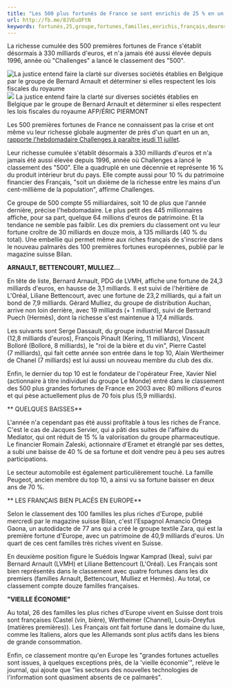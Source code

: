 ```yaml
---
title: "Les 500 plus fortunés de France se sont enrichis de 25 % en un an"
url: http://fb.me/8JVEuOFtN
keywords: fortunés,25,groupe,fortunes,familles,enrichis,français,deuros,france,riches,milliards,fortune,richesse,classement,500
---
```

La richesse cumulée des 500 premières fortunes de France s\'établit désormais à 330 milliards d\'euros, et n\'a jamais été aussi élevée depuis 1996, année où \"Challenges\" a lancé le classement des \"500\".

![La justice entend faire la clarté sur diverses sociétés établies en Belgique par le groupe de Bernard Arnault et déterminer si elles respectent les lois fiscales du royaume](https://img.lemde.fr/2013/07/11/84/0/1024/512/688/0/60/0/ill_3445870_08e1_000_par3038141.jpg) ![](https://img.lemde.fr/2013/07/11/84/0/1024/512/688/0/60/0/ill_3445870_08e1_000_par3038141.jpg) La justice entend faire la clarté sur diverses sociétés établies en Belgique par le groupe de Bernard Arnault et déterminer si elles respectent les lois fiscales du royaume AFP/ÉRIC PIERMONT

Les 500 premières fortunes de France ne connaissent pas la crise et ont même vu leur richesse globale augmenter de près d\'un quart en un an, [rapporte l\'hebdomadaire Challenges à paraître jeudi 11 juillet](http://www.challenges.fr/classement/20130709.CHA1933/classement-niel-free-rejoint-arnault-et-bettencourt-au-top-10-des-plus-grandes-fortunes-de-france.html).

Leur richesse cumulée s\'établit désormais à 330 milliards d\'euros et n\'a jamais été aussi élevée depuis 1996, année où Challenges a lancé le classement des \"500\". Elle a quadruplé en une décennie et représente 16 % du produit intérieur brut du pays. Elle compte aussi pour 10 % du patrimoine financier des Français, \"soit un dixième de la richesse entre les mains d\'un cent-millième de la population\", affirme Challenges.

Ce groupe de 500 compte 55 milliardaires, soit 10 de plus que l\'année dernière, précise l\'hebdomadaire. Le plus petit des 445 millionnaires affiche, pour sa part, quelque 64 millions d\'euros de patrimoine. Et la tendance ne semble pas faiblir. Les dix premiers du classement ont vu leur fortune croître de 30 milliards en douze mois, à 135 milliards (40 % du total). Une embellie qui permet même aux riches français de s\'inscrire dans le nouveau palmarès des 100 premières fortunes européennes, publié par le magazine suisse Bilan.

**ARNAULT, BETTENCOURT, MULLIEZ...**

En tête de liste, Bernard Arnault, PDG de LVMH, affiche une fortune de 24,3 milliards d\'euros, en hausse de 3,1 milliards. Il est suivi de l\'héritière de L\'Oréal, Liliane Bettencourt, avec une fortune de 23,2 milliards, qui a fait un bond de 7,9 milliards. Gérard Mulliez, du groupe de distribution Auchan, arrive non loin derrière, avec 19 milliards (+ 1 milliard), suivi de Bertrand Puech (Hermès), dont la richesse s\'est maintenue à 17,4 milliards.

Les suivants sont Serge Dassault, du groupe industriel Marcel Dassault (12,8 milliards d\'euros), François Pinault (Kering, 11 milliards), Vincent Bolloré (Bolloré, 8 milliards), le \"roi de la bière et du vin\", Pierre Castel (7 milliards), qui fait cette année son entrée dans le top 10, Alain Wertheimer de Chanel (7 milliards) est lui aussi un nouveau membre du club des dix.

Enfin, le dernier du top 10 est le fondateur de l\'opérateur Free, Xavier Niel (actionnaire à titre individuel du groupe Le Monde) entré dans le classement des 500 plus grandes fortunes de France en 2003 avec 80 millions d\'euros et qui pèse actuellement plus de 70 fois plus (5,9 milliards).

** QUELQUES BAISSES**

L\'année n\'a cependant pas été aussi profitable à tous les riches de France. C\'est le cas de Jacques Servier, qui a pâti des suites de l\'affaire du Mediator, qui ont réduit de 15 % la valorisation du groupe pharmaceutique. Le financier Romain Zaleski, actionnaire d\'Eramet et étranglé par ses dettes, a subi une baisse de 40 % de sa fortune et doit vendre peu à peu ses autres participations.

Le secteur automobile est également particulièrement touché. La famille Peugeot, ancien membre du top 10, a ainsi vu sa fortune baisser en deux ans de 70 %.

** LES FRANÇAIS BIEN PLACÉS EN EUROPE**

Selon le classement des 100 familles les plus riches d\'Europe, publié mercredi par le magazine suisse Bilan, c\'est l\'Espagnol Amancio Ortega Gaona, un autodidacte de 77 ans qui a créé le groupe textile Zara, qui est la première fortune d\'Europe, avec un patrimoine de 40,9 milliards d\'euros. Un quart de ces cent familles très riches vivent en Suisse.

En deuxième position figure le Suédois Ingwar Kamprad (Ikea), suivi par Bernard Arnault (LVMH) et Liliane Bettencourt (L\'Oréal). Les Français sont bien représentés dans le classement avec quatre fortunes dans les dix premiers (familles Arnault, Bettencourt, Mulliez et Hermès). Au total, ce classement compte douze familles françaises.

**\"VIEILLE ÉCONOMIE\"**

Au total, 26 des familles les plus riches d\'Europe vivent en Suisse dont trois sont françaises (Castel (vin, bière), Wertheimer (Channel), Louis-Dreyfus (matières premières)). Les Français ont fait fortune dans le domaine du luxe, comme les Italiens, alors que les Allemands sont plus actifs dans les biens de grande consommation.

Enfin, ce classement montre qu\'en Europe les \"grandes fortunes actuelles sont issues, à quelques exceptions près, de la \'vieille économie\'\", relève le journal, qui ajoute que \"les secteurs des nouvelles technologies de l\'information sont quasiment absents de ce palmarès\".
